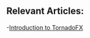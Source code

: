 ## Relevant Articles:

-[Introduction to TornadoFX](https://www.baeldung.com/kotlin/tornadofx-intro)
